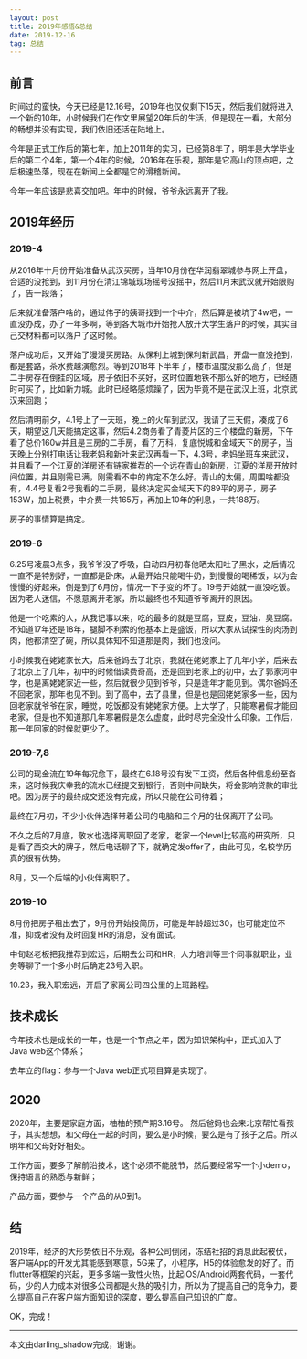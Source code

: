 ```yaml
---
layout: post
title: 2019年感悟&总结
date: 2019-12-16
tag: 总结
---
```

## 前言

时间过的蛮快，今天已经是12.16号，2019年也仅仅剩下15天，然后我们就将进入一个新的10年，小时候我们在作文里展望20年后的生活，但是现在一看，大部分的畅想并没有实现，我们依旧还活在陆地上。

今年是正式工作后的第七年，加上2011年的实习，已经第8年了，明年是大学毕业后的第二个4年，第一个4年的时候，2016年在乐视，那年是它高山的顶点吧，之后极速坠落，现在在新闻上全都是它的滑稽新闻。

今年一年应该是悲喜交加吧。年中的时候，爷爷永远离开了我。

## 2019年经历
### 2019-4
从2016年十月份开始准备从武汉买房，当年10月份在华润翡翠城参与网上开盘，合适的没抢到，到11月份在清江锦城现场摇号没摇中，然后11月末武汉就开始限购了，告一段落；

后来就准备落户啥的，通过伟子的姨哥找到一个中介，然后算是被坑了4w吧，一直没办成，办了一年多啊，等到各大城市开始抢人放开大学生落户的时候，其实自己交材料都可以落户了这时候。

落户成功后，又开始了漫漫买房路。从保利上城到保利新武昌，开盘一直没抢到，都是套路，茶水费越演愈烈。等到2018年下半年了，楼市温度没那么高了，但是二手房存在倒挂的区域，房子依旧不买好，这时位置地铁不那么好的地方，已经随时可买了，比如新力城。此时已经略感烦躁了，因为毕竟不是在武汉上班，北京武汉来回跑；

然后清明前夕，4.1号上了一天班，晚上的火车到武汉，我请了三天假，凑成了6天，期望这几天能搞定这事，然后4.2商务看了青菱片区的三个楼盘的新房，下午看了总价160w并且是三房的二手房，看了万科，复底悦城和金域天下的房子，当天晚上分别打电话让我老妈和新叶来武汉再看一下，4.3号，老妈坐班车来武汉，并且看了一个江夏的洋房还有链家推荐的一个远在青山的新房，江夏的洋房开放时间位置，并且刚需已满，刚需看不中的肯定不怎么好。青山的太偏，周围啥都没有，4.4号复看2号我看的二手房，最终决定买金域天下的89平的房子，房子153W，加上税费，中介费一共165万，再加上10年的利息，一共188万。

房子的事情算是搞定。

### 2019-6
6.25号凌晨3点多，我爷爷没了呼吸，自动四月初春他晒太阳吐了黑水，之后情况一直不是特别好，一直都是卧床，从最开始只能喝牛奶，到慢慢的喝稀饭，以为会慢慢的好起来，倒是到了6月份，情况一下子变的坏了。19号开始就一直没吃饭。因为老人迷信，不愿意离开老家，所以最终也不知道爷爷离开的原因。

他是一个吃素的人，从我记事以来，吃的最多的就是豆腐，豆皮，豆油，臭豆腐。不知道17年还是18年，腿脚不利索的他基本上是盛饭，所以大家从试探性的肉汤到肉，他都清空了碗，所以具体知不知道那是肉，我们也没问。

小时候我在姥姥家长大，后来爸妈去了北京，我就在姥姥家上了几年小学，后来去了北京上了几年，初中的时候借读费奇高，还是回到老家上的初中，去了郭家河中学，也是离姥姥家近一些，然后就很少见到爷爷，只是逢年才能见到。偶尔爸妈还不回老家，那年也见不到。到了高中，去了县里，但是也是回姥姥家多一些，因为回老家就爷爷在家，睡觉，吃饭都没有姥姥家方便。上大学了，只能寒暑假才能回老家，但是也不知道那几年寒暑假是怎么虚度，此时尽完全没什么印象。工作后，那一年回家的时候就更少了。

### 2019-7,8
公司的现金流在19年每况愈下，最终在6.18号没有发下工资，然后各种信息纷至沓来，这时候我庆幸我的流水已经提交到银行，否则中间缺失，将会影响贷款的审批吧。因为房子的最终成交还没有完成，所以只能在公司待着；

最终在7月初，不少小伙伴选择带着公司的电脑和三个月的社保离开了公司。

不久之后的7月底，敬水也选择离职回了老家，老家一个level比较高的研究所，只是看了西交大的牌子，然后电话聊了下，就确定发offer了，由此可见，名校学历真的很有优势。

8月，又一个后端的小伙伴离职了。

### 2019-10
8月份把房子租出去了，9月份开始投简历，可能是年龄超过30，也可能定位不准，抑或者没有及时回复HR的消息，没有面试。

中旬赵老板把我推荐到宏远，后期去公司和HR，人力培训等三个同事就职业，业务等聊了一个多小时后确定23号入职。

10.23，我入职宏远，开启了家离公司四公里的上班路程。


## 技术成长
今年技术也是成长的一年，也是一个节点之年，因为知识架构中，正式加入了Java web这个体系；

去年立的flag：参与一个Java web正式项目算是实现了。


## 2020
2020年，主要是家庭方面，柚柚的预产期3.16号。
然后爸妈也会来北京帮忙看孩子，其实想想，和父母在一起的时间，要么是小时候，要么是有了孩子之后。所以明年和父母好好相处。

工作方面，要多了解前沿技术，这个必须不能脱节，然后要经常写一个小demo，保持语言的熟悉与新鲜；

产品方面，要参与一个产品的从0到1。


## 结
2019年，经济的大形势依旧不乐观，各种公司倒闭，冻结社招的消息此起彼伏，客户端App的开发尤其能感到寒意，5G来了，小程序，H5的体验愈发的好了。而flutter等框架的兴起，更多多端一致性火热，比起iOS/Android两套代码，一套代码，少的人力成本对很多公司都是火热的吸引力，所以为了提高自己的竞争力，要么提高自己在客户端方面知识的深度，要么提高自己知识的广度。



OK，完成！

-------------------------------
本文由darling_shadow完成，谢谢。
 
 
